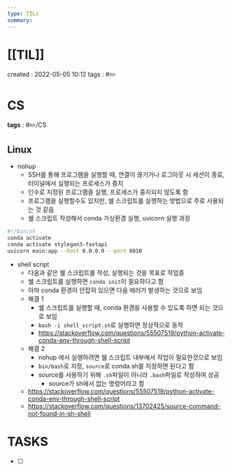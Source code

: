 ```yaml
---
type: TILs
summary: 
---
```


# [[TIL]]
created : 2022-05-05 10:12
tags : #✏️

# CS
**tags** : #✏️/CS

## Linux
- nohup
	- SSH를 통해 프로그램을 실행할 때, 연결이 끊기거나 로그아웃 시 세션이 종료, 터미널에서 실행되는 프로세스가 중지
	- 인수로 지정된 프로그램을 실행, 프로세스가 중지되지 않도록 함
	- 프로그램을 실행할수도 있지만, 쉘 스크립트를 실행하는 방법으로 주로 사용되는 것 같음
	- 쉘 스크립트 작성해서 conda 가상환경 실행, uvicorn 실행 과정

```sh
#!/bin/sh
conda activate
conda activate stylegan3-fastapi
uvicorn main:app --host 0.0.0.0 --port 8010
```

- shell script
	- 다음과 같은 쉘 스크립트를 작성, 실행되는 것을 목표로 작업중
	- 쉘 스크립트를 실행하면 `conda init`이 필요하다고 함
	- 아마 conda 환경이 안잡혀 있으면 다음 에러가 발생하는 것으로 보임
	- 해결 1
		- 쉘 스크립트를 실행할 때, conda 환경을 사용할 수 있도록 하면 되는 것으로 보임
		- `bash -i shell_script.sh`로 실행하면 정상적으로 동작
		- https://stackoverflow.com/questions/55507519/python-activate-conda-env-through-shell-script
	- 해결 2
		- nohup 에서 실행하려면 쉘 스크립트 내부에서 작업이 필요한것으로 보임
		- `bin/bash`로 지정, `source`로 conda.sh를 지정하면 된다고 함
		- source를 사용하기 위해 `.sh`파일이 아니라 `.bash`파일로 작성하여 성공
			- source가 sh에서 없는 명령어라고 함
	- https://stackoverflow.com/questions/55507519/python-activate-conda-env-through-shell-script
	- https://stackoverflow.com/questions/13702425/source-command-not-found-in-sh-shell

# TASKS
- [ ] 
